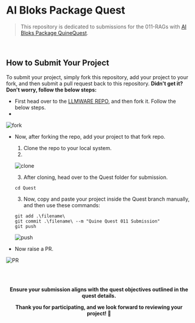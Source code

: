 
AI Bloks Package Quest  
===============

> This repository is dedicated to submissions for the 011-RAGs with [AI Bloks Package QuineQuest](https://quine.notion.site/011-RAGs-with-AI-Bloks-0253bf0d4b0843af935ed2d3a3772f67). 

<br>

## How to Submit Your Project

To submit your project, simply fork this repository, add your project to your fork, and then submit a pull request back to this repository. **Didn't get it? Don't worry, follow the below steps:**

- First head over to the [LLMWARE REPO](https://github.com/llmware-ai/llmware), and then fork it. Follow the below steps.
- 
![fork](https://github.com/llmware-ai/llmware/assets/117426013/138cc497-30f5-4a83-a5ea-91bdce932892)

- Now, after forking the repo, add your project to that fork repo.
    1. Clone the repo to your local system.
    2. 
    ![clone](https://github.com/llmware-ai/llmware/assets/117426013/ea4d63bd-7a25-4519-b859-1d771d606562)

    3. After cloning, head over to the Quest folder for submission.
    ```git
    cd Quest
    ```
    3. Now, copy and paste your project inside the Quest branch manually, and then use these commands:
    ```git
    git add .\filename\
    git commit .\filename\ --m "Quine Quest 011 Submission"
    git push
    ```
    
    ![push](https://github.com/llmware-ai/llmware/assets/117426013/50e1c913-e9a6-4474-b295-af5df8fb70cc)


- Now raise a PR.
  
 ![PR](https://github.com/llmware-ai/llmware/assets/117426013/9bdc2763-aff7-4f05-98b0-89b7f04092c8)


<br><br>
<p align="center">
<b>Ensure your submission aligns with the quest objectives outlined in the quest details.<b>
</p>
<p align="center">
Thank you for participating, and we look forward to reviewing your project! 🌟</p>
